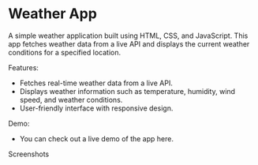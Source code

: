# Weather App

A simple weather application built using HTML, CSS, and JavaScript. This app fetches weather data from a live API and displays the current weather conditions for a specified location.

Features: 
- Fetches real-time weather data from a live API.
- Displays weather information such as temperature, humidity, wind speed, and weather conditions.
- User-friendly interface with responsive design.

Demo:
- You can check out a live demo of the app here.

Screenshots

